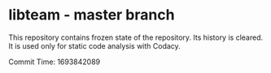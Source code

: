 # libteam - master branch

This repository contains frozen state of the repository.
Its history is cleared. It is used only for static code
analysis with Codacy.

Commit Time: 1693842089